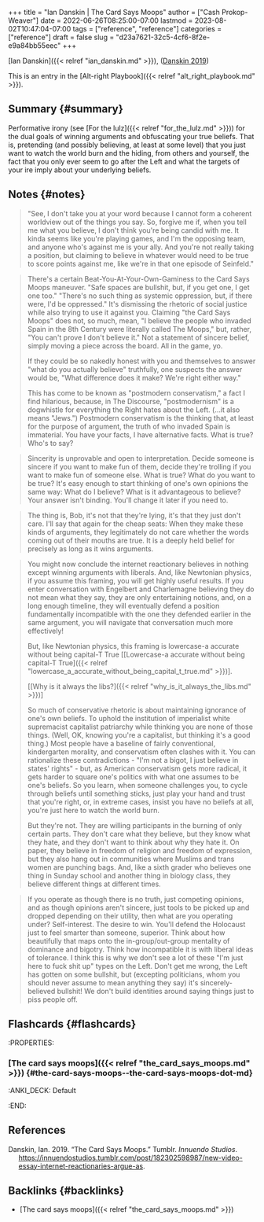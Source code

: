 +++
title = "Ian Danskin | The Card Says Moops"
author = ["Cash Prokop-Weaver"]
date = 2022-06-26T08:25:00-07:00
lastmod = 2023-08-02T10:47:04-07:00
tags = ["reference", "reference"]
categories = ["reference"]
draft = false
slug = "d23a7621-32c5-4cf6-8f2e-e9a84bb55eec"
+++

[Ian Danskin]({{< relref "ian_danskin.md" >}}), (<a href="#citeproc_bib_item_1">Danskin 2019</a>)

This is an entry in the [Alt-right Playbook]({{< relref "alt_right_playbook.md" >}}).


## Summary {#summary}

Performative irony (see [For the lulz]({{< relref "for_the_lulz.md" >}})) for the dual goals of winning arguments and obfuscating your true beliefs. That is, pretending (and possibly believing, at least at some level) that you just want to watch the world burn and the hiding, from others and yourself, the fact that you only ever seem to go after the Left and what the targets of your ire imply about your underlying beliefs.


## Notes {#notes}

> "See, I don't take you at your word because I cannot form a coherent worldview out of the things you say. So, forgive me if, when you tell me what you believe, I don't think you're being candid with me. It kinda seems like you're playing games, and I'm the opposing team, and anyone who's against me is your ally. And you're not really taking a position, but claiming to believe in whatever would need to be true to score points against me, like we're in that one episode of Seinfeld."

<!--quoteend-->

> There's a certain Beat-You-At-Your-Own-Gaminess to the Card Says Moops maneuver. "Safe spaces are bullshit, but, if you get one, I get one too." "There's no such thing as systemic oppression, but, if there were, I'd be oppressed." It's dismissing the rhetoric of social justice while also trying to use it against you. Claiming "the Card Says Moops" does not, so much, mean, "I believe the people who invaded Spain in the 8th Century were literally called The Moops," but, rather, "You can't prove I don't believe it." Not a statement of sincere belief, simply moving a piece across the board. All in the game, yo.
>
> If they could be so nakedly honest with you and themselves to answer "what do you actually believe" truthfully, one suspects the answer would be, "What difference does it make? We're right either way."
>
> This has come to be known as "postmodern conservatism," a fact I find hilarious, because, in The Discourse, "postmodernism" is a dogwhistle for everything the Right hates about the Left. (…it also means "Jews.") Postmodern conservatism is the thinking that, at least for the purpose of argument, the truth of who invaded Spain is immaterial. You have your facts, I have alternative facts. What is true? Who's to say?

<!--quoteend-->

> Sincerity is unprovable and open to interpretation. Decide someone is sincere if you want to make fun of them, decide they're trolling if you want to make fun of someone else. What is true? What do you want to be true? It's easy enough to start thinking of one's own opinions the same way: What do I believe? What is it advantageous to believe? Your answer isn't binding. You'll change it later if you need to.

<!--quoteend-->

> The thing is, Bob, it's not that they're lying, it's that they just don't care. I'll say that again for the cheap seats: When they make these kinds of arguments, they legitimately do not care whether the words coming out of their mouths are true. It is a deeply held belief for precisely as long as it wins arguments.

<!--quoteend-->

> You might now conclude the internet reactionary believes in nothing except winning arguments with liberals. And, like Newtonian physics, if you assume this framing, you will get highly useful results. If you enter conversation with Engelbert and Charlemagne believing they do not mean what they say, they are only entertaining notions, and, on a long enough timeline, they will eventually defend a position fundamentally incompatible with the one they defended earlier in the same argument, you will navigate that conversation much more effectively!
>
> But, like Newtonian physics, this framing is lowercase-a accurate without being capital-T True [[Lowercase-a accurate without being capital-T True]({{< relref "lowercase_a_accurate_without_being_capital_t_true.md" >}})].
>
> [[Why is it always the libs?]({{< relref "why_is_it_always_the_libs.md" >}})]
>
> So much of conservative rhetoric is about maintaining ignorance of one's own beliefs. To uphold the institution of imperialist white supremacist capitalist patriarchy while thinking you are none of those things. (Well, OK, knowing you're a capitalist, but thinking it's a good thing.) Most people have a baseline of fairly conventional, kindergarten morality, and conservatism often clashes with it. You can rationalize these contradictions - "I'm not a bigot, I just believe in states' rights" - but, as American conservatism gets more radical, it gets harder to square one's politics with what one assumes to be one's beliefs. So you learn, when someone challenges you, to cycle through beliefs until something sticks, just play your hand and trust that you're right, or, in extreme cases, insist you have no beliefs at all, you're just here to watch the world burn.
>
> But they're not. They are willing participants in the burning of only certain parts. They don't care what they believe, but they know what they hate, and they don't want to think about why they hate it. On paper, they believe in freedom of religion and freedom of expression, but they also hang out in communities where Muslims and trans women are punching bags. And, like a sixth grader who believes one thing in Sunday school and another thing in biology class, they believe different things at different times.

<!--quoteend-->

> If you operate as though there is no truth, just competing opinions, and as though opinions aren't sincere, just tools to be picked up and dropped depending on their utility, then what are you operating under? Self-interest. The desire to win. You'll defend the Holocaust just to feel smarter than someone, superior. Think about how beautifully that maps onto the in-group/out-group mentality of dominance and bigotry. Think how incompatible it is with liberal ideas of tolerance. I think this is why we don't see a lot of these "I'm just here to fuck shit up" types on the Left. Don't get me wrong, the Left has gotten on some bullshit, but (excepting politicians, whom you should never assume to mean anything they say) it's sincerely-believed bullshit! We don't build identities around saying things just to piss people off.


## Flashcards {#flashcards}

:PROPERTIES:


### [The card says moops]({{< relref "the_card_says_moops.md" >}}) {#the-card-says-moops--the-card-says-moops-dot-md}

:ANKI_DECK: Default

:END:

## References

<style>.csl-entry{text-indent: -1.5em; margin-left: 1.5em;}</style><div class="csl-bib-body">
  <div class="csl-entry"><a id="citeproc_bib_item_1"></a>Danskin, Ian. 2019. “The Card Says Moops.” Tumblr. <i>Innuendo Studios</i>. <a href="https://innuendostudios.tumblr.com/post/182302598987/new-video-essay-internet-reactionaries-argue-as">https://innuendostudios.tumblr.com/post/182302598987/new-video-essay-internet-reactionaries-argue-as</a>.</div>
</div>


## Backlinks {#backlinks}

-   [The card says moops]({{< relref "the_card_says_moops.md" >}})
